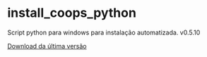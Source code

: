 # install_coops_python

Script python para windows para instalação automatizada. v0.5.10

[Download da última versão](https://github.com/dalraf/install_coops_python/releases/download/v0.5.10/install_coops_python.exe)

